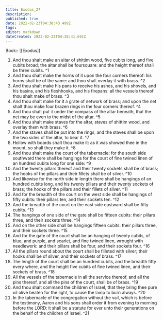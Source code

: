 ```yaml
---
title: Exodus_27
description: 
published: true
date: 2022-02-23T04:38:43.499Z
tags: 
editor: markdown
dateCreated: 2022-02-23T04:38:41.692Z
---
```


 Book:: [[Exodus]]
 1. And thou shalt make an altar of shittim wood, five cubits long, and five cubits broad; the altar shall be foursquare: and the height thereof shall be three cubits. ^1
 2. And thou shalt make the horns of it upon the four corners thereof: his horns shall be of the same: and thou shalt overlay it with brass. ^2
 3. And thou shalt make his pans to receive his ashes, and his shovels, and his basins, and his fleshhooks, and his firepans: all the vessels thereof thou shalt make of brass. ^3
 4. And thou shalt make for it a grate of network of brass; and upon the net shalt thou make four brazen rings in the four corners thereof. ^4
 5. And thou shalt put it under the compass of the altar beneath, that the net may be even to the midst of the altar. ^5
 6. And thou shalt make staves for the altar, staves of shittim wood, and overlay them with brass. ^6
 7. And the staves shall be put into the rings, and the staves shall be upon the two sides of the altar, to bear it. ^7
 8. Hollow with boards shalt thou make it: as it was showed thee in the mount, so shall they make it. ^8
 9. And thou shalt make the court of the tabernacle: for the south side southward there shall be hangings for the court of fine twined linen of an hundred cubits long for one side: ^9
 10. And the twenty pillars thereof and their twenty sockets shall be of brass; the hooks of the pillars and their fillets shall be of silver. ^10
 11. And likewise for the north side in length there shall be hangings of an hundred cubits long, and his twenty pillars and their twenty sockets of brass; the hooks of the pillars and their fillets of silver. ^11
 12. And for the breadth of the court on the west side shall be hangings of fifty cubits: their pillars ten, and their sockets ten. ^12
 13. And the breadth of the court on the east side eastward shall be fifty cubits. ^13
 14. The hangings of one side of the gate shall be fifteen cubits: their pillars three, and their sockets three. ^14
 15. And on the other side shall be hangings fifteen cubits: their pillars three, and their sockets three. ^15
 16. And for the gate of the court shall be an hanging of twenty cubits, of blue, and purple, and scarlet, and fine twined linen, wrought with needlework: and their pillars shall be four, and their sockets four. ^16
 17. All the pillars round about the court shall be filleted with silver; their hooks shall be of silver, and their sockets of brass. ^17
 18. The length of the court shall be an hundred cubits, and the breadth fifty every where, and the height five cubits of fine twined linen, and their sockets of brass. ^18
 19. All the vessels of the tabernacle in all the service thereof, and all the pins thereof, and all the pins of the court, shall be of brass. ^19
 20. And thou shalt command the children of Israel, that they bring thee pure oil olive beaten for the light, to cause the lamp to burn always. ^20
 21. In the tabernacle of the congregation without the vail, which is before the testimony, Aaron and his sons shall order it from evening to morning before the LORD: it shall be a statute for ever unto their generations on the behalf of the children of Israel. ^21
